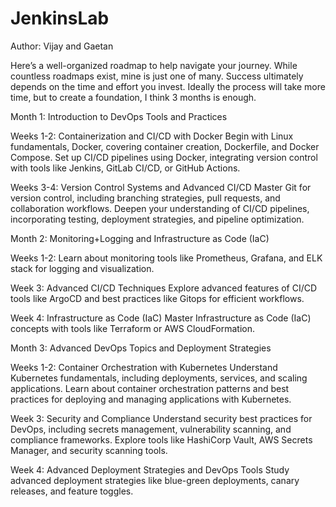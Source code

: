 # JenkinsLab

Author: Vijay and Gaetan

Here’s a well-organized roadmap to help navigate your journey. While countless roadmaps exist, mine is just one of many. Success ultimately depends on the time and effort you invest. Ideally the process will take more time, but to create a foundation, I think 3 months is enough.

Month 1: Introduction to DevOps Tools and Practices

Weeks 1-2: Containerization and CI/CD with Docker
Begin with Linux fundamentals, Docker, covering container creation, Dockerfile, and Docker Compose.
Set up CI/CD pipelines using Docker, integrating version control with tools like Jenkins, GitLab CI/CD, or GitHub Actions.

Weeks 3-4: Version Control Systems and Advanced CI/CD
Master Git for version control, including branching strategies, pull requests, and collaboration workflows.
Deepen your understanding of CI/CD pipelines, incorporating testing, deployment strategies, and pipeline optimization.

Month 2: Monitoring+Logging and Infrastructure as Code (IaC)

Weeks 1-2: Learn about monitoring tools like Prometheus, Grafana, and ELK stack for logging and visualization.

Week 3: Advanced CI/CD Techniques
Explore advanced features of CI/CD tools like ArgoCD and best practices like Gitops for efficient workflows.

Week 4: Infrastructure as Code (IaC)
Master Infrastructure as Code (IaC) concepts with tools like Terraform or AWS CloudFormation.

Month 3: Advanced DevOps Topics and Deployment Strategies

Weeks 1-2: Container Orchestration with Kubernetes
Understand Kubernetes fundamentals, including deployments, services, and scaling applications.
Learn about container orchestration patterns and best practices for deploying and managing applications with Kubernetes.

Week 3: Security and Compliance
Understand security best practices for DevOps, including secrets management, vulnerability scanning, and compliance frameworks.
Explore tools like HashiCorp Vault, AWS Secrets Manager, and security scanning tools.

Week 4: Advanced Deployment Strategies and DevOps Tools
Study advanced deployment strategies like blue-green deployments, canary releases, and feature toggles.


